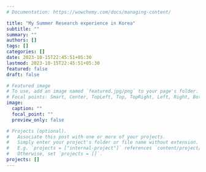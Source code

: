 ```yaml
---
# Documentation: https://wowchemy.com/docs/managing-content/

title: "My Summer Research experience in Korea"
subtitle: ""
summary: ""
authors: []
tags: []
categories: []
date: 2023-10-15T22:45:51+05:30
lastmod: 2023-10-15T22:45:51+05:30
featured: false
draft: false

# Featured image
# To use, add an image named `featured.jpg/png` to your page's folder.
# Focal points: Smart, Center, TopLeft, Top, TopRight, Left, Right, BottomLeft, Bottom, BottomRight.
image:
  caption: ""
  focal_point: ""
  preview_only: false

# Projects (optional).
#   Associate this post with one or more of your projects.
#   Simply enter your project's folder or file name without extension.
#   E.g. `projects = ["internal-project"]` references `content/project/deep-learning/index.md`.
#   Otherwise, set `projects = []`.
projects: []
---
```

